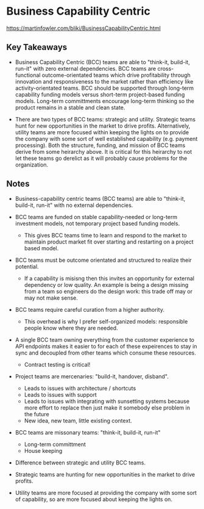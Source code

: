 # Business Capability Centric

<https://martinfowler.com/bliki/BusinessCapabilityCentric.html>

## Key Takeaways

* Business Capability Centric (BCC) teams are able to "think-it, build-it, run-it" with zero external dependencies. BCC teams are cross-functional outcome-orientated teams which drive profitability through innovation and responsiveness to the market rather than efficiency like activity-orientated teams. BCC should be supported through long-term capability funding models versus short-term project-based funding models. Long-term committments encourage long-term thinking so the product remains in a stable and clean state.

* There are two types of BCC teams: strategic and utility. Strategic teams hunt for new opportunities in the market to drive profits. Alternatively, utility teams are more focused within keeping the lights on to provide the company with some sort of well established capability (e.g. payment processing). Both the structure, funding, and mission of BCC teams derive from some heirarchy above. It is critical for this heirarchy to not let these teams go derelict as it will probably cause problems for the organization.

## Notes

* Business-capability centric teams (BCC teams) are able to "think-it, build-it, run-it" with no external dependencies.
* BCC teams are funded on stable capability-needed or long-term investment models, not temporary project based funding models.
  * This gives BCC teams time to learn and respond to the market to maintain product market fit over starting and restarting on a project based model.
* BCC teams must be outcome orientated and structured to realize their potential.
  * If a capability is misisng then this invites an opportunity for external dependency or low quality. An example is being a design missing from a team so engineers do the design work: this trade off may or may not make sense.
* BCC teams require careful curation from a higher authority.
  * This overhead is why I prefer self-organized models: responsible people know where they are needed.
* A single BCC team owning everything from the customer experience to API endpoints makes it easier to for each of these expeirences to stay in sync and decoupled from other teams which consume these resources.
  * Contract testing is critical!

* Project teams are mercenaries: "build-it, handover, disband".
  * Leads to issues with architecture / shortcuts
  * Leads to issues with support
  * Leads to issues with integrating with sunsetting systems because more effort to replace then just make it somebody else problem in the future
  * New idea, new team, little existing context.
* BCC teams are missonary teams: "think-it, build-it, run-it"
  * Long-term committment
  * House keeping

* Difference between strategic and utility BCC teams.
* Strategic teams are hunting for new opportunities in the market to drive profits.
* Utility teams are more focused at providing the company with some sort of capability, so are more focused about keeping the lights on.
